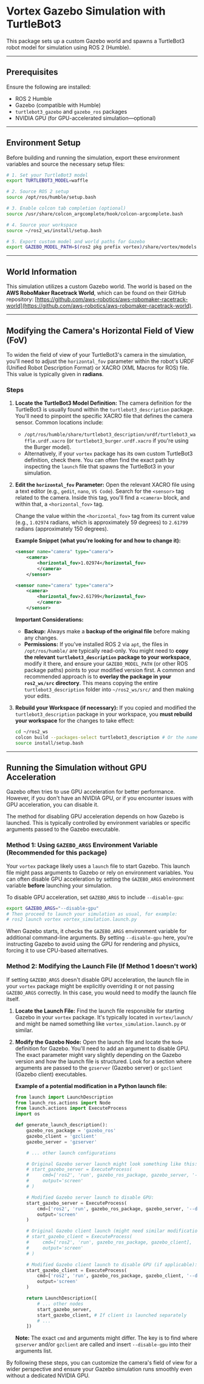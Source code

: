 # Vortex Gazebo Simulation with TurtleBot3

This package sets up a custom Gazebo world and spawns a TurtleBot3 robot model for simulation using ROS 2 (Humble).

---

## Prerequisites

Ensure the following are installed:
* ROS 2 Humble
* Gazebo (compatible with Humble)
* `turtlebot3_gazebo` and `gazebo_ros` packages
* NVIDIA GPU (for GPU-accelerated simulation—optional)

---

## Environment Setup

Before building and running the simulation, export these environment variables and source the necessary setup files:

```bash
# 1. Set your TurtleBot3 model
export TURTLEBOT3_MODEL=waffle

# 2. Source ROS 2 setup
source /opt/ros/humble/setup.bash

# 3. Enable colcon tab completion (optional)
source /usr/share/colcon_argcomplete/hook/colcon-argcomplete.bash

# 4. Source your workspace
source ~/ros2_ws/install/setup.bash

# 5. Export custom model and world paths for Gazebo
export GAZEBO_MODEL_PATH=$(ros2 pkg prefix vortex)/share/vortex/models:$(ros2 pkg prefix vortex)/share/vortex/worlds
```

---

## World Information

This simulation utilizes a custom Gazebo world. The world is based on the **AWS RoboMaker Racetrack World**, which can be found on their GitHub repository: [https://github.com/aws-robotics/aws-robomaker-racetrack-world](https://github.com/aws-robotics/aws-robomaker-racetrack-world).

---

## Modifying the Camera's Horizontal Field of View (FoV)

To widen the field of view of your TurtleBot3's camera in the simulation, you'll need to adjust the `horizontal_fov` parameter within the robot's URDF (Unified Robot Description Format) or XACRO (XML Macros for ROS) file. This value is typically given in **radians**.

### Steps

1.  **Locate the TurtleBot3 Model Definition:**
    The camera definition for the TurtleBot3 is usually found within the `turtlebot3_description` package. You'll need to pinpoint the specific XACRO file that defines the camera sensor. Common locations include:
    * `/opt/ros/humble/share/turtlebot3_description/urdf/turtlebot3_waffle.urdf.xacro` (or `turtlebot3_burger.urdf.xacro` if you're using the Burger model).
    * Alternatively, if your `vortex` package has its own custom TurtleBot3 definition, check there. You can often find the exact path by inspecting the `launch` file that spawns the TurtleBot3 in your simulation.

2.  **Edit the `horizontal_fov` Parameter:**
    Open the relevant XACRO file using a text editor (e.g., `gedit`, `nano`, `VS Code`). Search for the `<sensor>` tag related to the camera. Inside this tag, you'll find a `<camera>` block, and within that, a `<horizontal_fov>` tag.

    Change the value within the `<horizontal_fov>` tag from its current value (e.g., `1.02974` radians, which is approximately 59 degrees) to `2.61799` radians (approximately 150 degrees).

    **Example Snippet (what you're looking for and how to change it):**

    ```xml
    <sensor name="camera" type="camera">
        <camera>
            <horizontal_fov>1.02974</horizontal_fov>
            </camera>
        </sensor>

    <sensor name="camera" type="camera">
        <camera>
            <horizontal_fov>2.61799</horizontal_fov>
            </camera>
        </sensor>
    ```

    **Important Considerations:**

    * **Backup:** Always make a **backup of the original file** before making any changes.
    * **Permissions:** If you've installed ROS 2 via `apt`, the files in `/opt/ros/humble/` are typically read-only. You might need to **copy the relevant `turtlebot3_description` package to your workspace**, modify it there, and ensure your `GAZEBO_MODEL_PATH` (or other ROS package paths) points to your modified version first. A common and recommended approach is to **overlay the package in your `ros2_ws/src` directory**. This means copying the entire `turtlebot3_description` folder into `~/ros2_ws/src/` and then making your edits.

3.  **Rebuild your Workspace (if necessary):**
    If you copied and modified the `turtlebot3_description` package in your workspace, you **must rebuild your workspace** for the changes to take effect:

    ```bash
    cd ~/ros2_ws
    colcon build --packages-select turtlebot3_description # Or the name of your modified package
    source install/setup.bash
    ```

---

## Running the Simulation without GPU Acceleration

Gazebo often tries to use GPU acceleration for better performance. However, if you don't have an NVIDIA GPU, or if you encounter issues with GPU acceleration, you can disable it.

The method for disabling GPU acceleration depends on how Gazebo is launched. This is typically controlled by environment variables or specific arguments passed to the Gazebo executable.

### Method 1: Using `GAZEBO_ARGS` Environment Variable (Recommended for this package)

Your `vortex` package likely uses a `launch` file to start Gazebo. This launch file might pass arguments to Gazebo or rely on environment variables. You can often disable GPU acceleration by setting the `GAZEBO_ARGS` environment variable **before** launching your simulation.

To disable GPU acceleration, set `GAZEBO_ARGS` to include `--disable-gpu`:

```bash
export GAZEBO_ARGS="--disable-gpu"
# Then proceed to launch your simulation as usual, for example:
# ros2 launch vortex vortex_simulation.launch.py
```

When Gazebo starts, it checks the `GAZEBO_ARGS` environment variable for additional command-line arguments. By setting `--disable-gpu` here, you're instructing Gazebo to avoid using the GPU for rendering and physics, forcing it to use CPU-based alternatives.

### Method 2: Modifying the Launch File (If Method 1 doesn't work)

If setting `GAZEBO_ARGS` doesn't disable GPU acceleration, the launch file in your `vortex` package might be explicitly overriding it or not passing `GAZEBO_ARGS` correctly. In this case, you would need to modify the launch file itself.

1.  **Locate the Launch File:**
    Find the launch file responsible for starting Gazebo in your `vortex` package. It's typically located in `vortex/launch/` and might be named something like `vortex_simulation.launch.py` or similar.

2.  **Modify the Gazebo Node:**
    Open the launch file and locate the `Node` definition for Gazebo. You'll need to add an argument to disable GPU. The exact parameter might vary slightly depending on the Gazebo version and how the launch file is structured. Look for a section where arguments are passed to the `gzserver` (Gazebo server) or `gzclient` (Gazebo client) executables.

    **Example of a potential modification in a Python launch file:**

    ```python
    from launch import LaunchDescription
    from launch_ros.actions import Node
    from launch.actions import ExecuteProcess
    import os

    def generate_launch_description():
        gazebo_ros_package = 'gazebo_ros'
        gazebo_client = 'gzclient'
        gazebo_server = 'gzserver'

        # ... other launch configurations

        # Original Gazebo server launch might look something like this:
        # start_gazebo_server = ExecuteProcess(
        #     cmd=['ros2', 'run', gazebo_ros_package, gazebo_server, '-s', 'libgazebo_ros_factory.so', world_path],
        #     output='screen'
        # )

        # Modified Gazebo server launch to disable GPU:
        start_gazebo_server = ExecuteProcess(
            cmd=['ros2', 'run', gazebo_ros_package, gazebo_server, '--disable-gpu', '-s', 'libgazebo_ros_factory.so', world_path],
            output='screen'
        )

        # Original Gazebo client launch (might need similar modification):
        # start_gazebo_client = ExecuteProcess(
        #     cmd=['ros2', 'run', gazebo_ros_package, gazebo_client],
        #     output='screen'
        # )

        # Modified Gazebo client launch to disable GPU (if applicable):
        start_gazebo_client = ExecuteProcess(
            cmd=['ros2', 'run', gazebo_ros_package, gazebo_client, '--disable-gpu'],
            output='screen'
        )

        return LaunchDescription([
            # ... other nodes
            start_gazebo_server,
            start_gazebo_client, # If client is launched separately
            # ...
        ])
    ```

    **Note:** The exact `cmd` and arguments might differ. The key is to find where `gzserver` and/or `gzclient` are called and insert `--disable-gpu` into their arguments list.

By following these steps, you can customize the camera's field of view for a wider perspective and ensure your Gazebo simulation runs smoothly even without a dedicated NVIDIA GPU.
